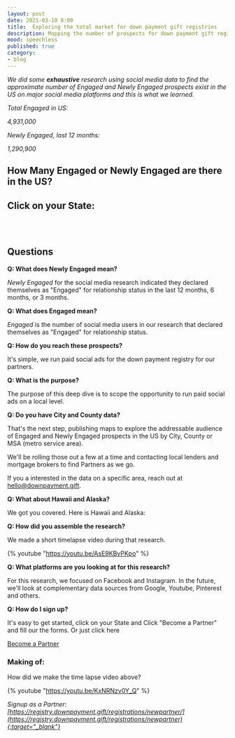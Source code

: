 ```yaml
---
layout: post
date: 2021-03-10 8:00
title:  Exploring the total market for down payment gift registries
description: Mapping the number of prospects for down payment gift registries
mood: speechless
published: true
category: 
- blog
---
```



*We did some __exhaustive__ research using social media data to find the approximate number of Engaged and Newly Engaged prospects exist in the US on major social media platforms and this is what we learned.*

*Total Engaged in US:*

*4,931,000*

*Newly Engaged, last 12 months:*

*1,290,900*

<!--more-->

## How Many Engaged or Newly Engaged are there in the US?

## Click on your State:


<div id="mapsvg"></div>

<script type="text/javascript">
jQuery(document).ready(function(){
jQuery("#mapsvg").mapSvg({width: 593.3779761904764,height: 318.2870370370371,colors: {baseDefault: "#000000",background: "#eeeeee",selected: 40,hover: 20,directory: "#fafafa",status: {},base: "#1a9171",stroke: "#ffffff"},regions: {'US-AK': {id: "US-AK",'id_no_spaces': "US-AK",title: "Alaska",disabled: false,tooltip: "<strong>Alaska</strong><br/><br/>\n\nEngaged: 11000<br/>\n\nNewly Engaged: 2900<br/><br/>\n\n\nData from 10/1/20",popover: "<strong>Alaska</strong><br/><br/>\n\nEngaged: 11000<br/>\n\nNewly Engaged: 2900<br/><br/>\n\n\nData from 10/1/20",data: {}},'US-AL': {id: "US-AL",'id_no_spaces': "US-AL",title: "Alabama",tooltip: "<strong>Alabama</strong><br/><br/>\n\nEngaged: 78000<br/>\n\nNewly Engaged: 25000<br/><br/>\n\n\nData from 10/1/20",popover: "<strong>Alabama</strong><br/><br/>\n\nEngaged: 78000<br/>\n\nNewly Engaged: 25000<br/><br/>\n\n\nData from 10/1/20<br/><br/>\n\n<a href='https://secure.downpayment.gift/free-2020/' target='_blank'>Become a Partner</a>",data: {}},'US-AR': {id: "US-AR",'id_no_spaces': "US-AR",title: "Arkansas",tooltip: "<strong>Arkansas</strong><br/><br/>\n\nEngaged: 48000<br/>\n\nNewly Engaged: 16000<br/><br/>\n\n\nData from 10/1/20",popover: "<strong>Arkansas</strong><br/><br/>\n\nEngaged: 48000<br/>\n\nNewly Engaged: 16000<br/><br/>\n\n\nData from 10/1/20<br/><br/>\n\n<a href='https://secure.downpayment.gift/free-2020/' target='_blank'>Become a Partner</a>",data: {}},'US-AZ': {id: "US-AZ",'id_no_spaces': "US-AZ",title: "Arizona",tooltip: "<strong>Arizona</strong><br/><br/>\n\nEngaged: 99000<br/>\n\nNewly Engaged: 25000<br/><br/>\n\n\nData from 10/1/20",popover: "<strong>Arizona</strong><br/><br/>\n\nEngaged: 99000<br/>\n\nNewly Engaged: 25000<br/><br/>\n\n\nData from 10/1/20<br/><br/>\n\n<a href='https://secure.downpayment.gift/free-2020/' target='_blank'>Become a Partner</a>",data: {}},'US-CA': {id: "US-CA",'id_no_spaces': "US-CA",title: "California",tooltip: "<strong>California</strong><br/><br/>\n\nEngaged: 420000<br/>\n\nNewly Engaged: 87000<br/><br/>\n\n\nData from 10/1/20",popover: "<strong>California</strong><br/><br/>\n\nEngaged: 420000<br/>\n\nNewly Engaged: 87000<br/><br/>\n\n\nData from 10/1/20<br/><br/>\n\n<a href='https://secure.downpayment.gift/free-2020/' target='_blank'>Become a Partner</a>",data: {}},'US-CO': {id: "US-CO",'id_no_spaces': "US-CO",title: "Colorado",tooltip: "<strong>Colorado</strong><br/><br/>\n\nEngaged: 79000<br/>\n\nNewly Engaged: 22000<br/><br/>\n\n\nData from 10/1/20",popover: "<strong>Colorado</strong><br/><br/>\n\nEngaged: 79000<br/>\n\nNewly Engaged: 22000<br/><br/>\n\n\nData from 10/1/20<br/><br/>\n\n<a href='https://secure.downpayment.gift/free-2020/' target='_blank'>Become a Partner</a>",data: {}},'US-CT': {id: "US-CT",'id_no_spaces': "US-CT",title: "Connecticut",tooltip: "<strong>Connecticut</strong><br/><br/>\n\nEngaged: 50000<br/>\n\nNewly Engaged: 12000<br/><br/>\n\n\nData from 10/1/20",popover: "<strong>Connecticut</strong><br/><br/>\n\nEngaged: 50000<br/>\n\nNewly Engaged: 12000<br/><br/>\n\n\nData from 10/1/20<br/><br/>\n\n<a href='https://secure.downpayment.gift/free-2020/' target='_blank'>Become a Partner</a>",data: {}},'US-DC': {id: "US-DC",'id_no_spaces': "US-DC",title: "Washington, DC",tooltip: "<strong>District of Columbia</strong><br/><br/>\n\nEngaged: 14000<br/>\n\nNewly Engaged: 2600<br/><br/>\n\n\nData from 10/1/20",popover: "<strong>District of Columbia</strong><br/><br/>\n\nEngaged: 14000<br/>\n\nNewly Engaged: 2600<br/><br/>\n\n\nData from 10/1/20<br/><br/>\n\n<a href='https://secure.downpayment.gift/free-2020/' target='_blank'>Become a Partner</a>",data: {}},'US-DE': {id: "US-DE",'id_no_spaces': "US-DE",title: "Delaware",tooltip: "<strong>Delaware</strong><br/><br/>\n\nEngaged: 17000<br/>\n\nNewly Engaged: 4000<br/><br/>\n\n\nData from 10/1/20",popover: "<strong>Delaware</strong><br/><br/>\n\nEngaged: 17000<br/>\n\nNewly Engaged: 4000<br/><br/>\n\n\nData from 10/1/20<br/><br/>\n\n<a href='https://secure.downpayment.gift/free-2020/' target='_blank'>Become a Partner</a>",data: {}},'US-FL': {id: "US-FL",'id_no_spaces': "US-FL",title: "Florida",tooltip: "<strong>Florida</strong><br/><br/>\n\nEngaged: 310000<br/>\n\nNewly Engaged: 76000<br/><br/>\n\n\nData from 10/1/20",popover: "<strong>Florida</strong><br/><br/>\n\nEngaged: 310000<br/>\n\nNewly Engaged: 76000<br/><br/>\n\n\nData from 10/1/20<br/><br/>\n\n<a href='https://secure.downpayment.gift/free-2020/' target='_blank'>Become a Partner</a>",data: {}},'US-GA': {id: "US-GA",'id_no_spaces': "US-GA",title: "Georgia",tooltip: "<strong>Georgia</strong><br/><br/>\n\nEngaged: 150000<br/>\n\nNewly Engaged: 42000<br/><br/>\n\n\nData from 10/1/20",popover: "<strong>Georgia</strong><br/><br/>\n\nEngaged: 150000<br/>\n\nNewly Engaged: 42000<br/><br/>\n\n\nData from 10/1/20<br/><br/>\n\n<a href='https://secure.downpayment.gift/free-2020/' target='_blank'>Become a Partner</a>",data: {}},'US-HI': {id: "US-HI",'id_no_spaces': "US-HI",title: "Hawaii",tooltip: "<strong>Hawaii</strong><br/><br/>\n\nEngaged: 15000<br/>\n\nNewly Engaged: 2700<br/><br/>\n\n\nData from 10/1/20",popover: "<strong>Hawaii</strong><br/><br/>\n\nEngaged: 15000<br/>\n\nNewly Engaged: 2700<br/><br/>\n\n\nData from 10/1/20<br/><br/>\n\n<a href='https://secure.downpayment.gift/free-2020/' target='_blank'>Become a Partner</a>",data: {}},'US-IA': {id: "US-IA",'id_no_spaces': "US-IA",title: "Iowa",tooltip: "<strong>Iowa</strong><br/><br/>\n\nEngaged: 54000<br/>\n\nNewly Engaged: 17000<br/><br/>\n\n\nData from 10/1/20",popover: "<strong>Iowa</strong><br/><br/>\n\nEngaged: 54000<br/>\n\nNewly Engaged: 17000<br/><br/>\n\n\nData from 10/1/20<br/><br/>\n\n<a href='https://secure.downpayment.gift/free-2020/' target='_blank'>Become a Partner</a>",data: {}},'US-ID': {id: "US-ID",'id_no_spaces': "US-ID",title: "Idaho",tooltip: "<strong>Idaho</strong><br/><br/>\n\nEngaged: 24000<br/>\n\nNewly Engaged: 8000<br/><br/>\n\n\nData from 10/1/20",popover: "<strong>Idaho</strong><br/><br/>\n\nEngaged: 24000<br/>\n\nNewly Engaged: 8000<br/><br/>\n\n\nData from 10/1/20<br/><br/>\n\n<a href='https://secure.downpayment.gift/free-2020/' target='_blank'>Become a Partner</a>",data: {}},'US-IL': {id: "US-IL",'id_no_spaces': "US-IL",title: "Illinois",tooltip: "<strong>Illinois</strong><br/><br/>\n\nEngaged: 170000<br/>\n\nNewly Engaged: 45000<br/><br/>\n\n\nData from 10/1/20",popover: "<strong>Illinois</strong><br/><br/>\n\nEngaged: 170000<br/>\n\nNewly Engaged: 45000<br/><br/>\n\n\nData from 10/1/20<br/><br/>\n\n<a href='https://secure.downpayment.gift/free-2020/' target='_blank'>Become a Partner</a>",data: {}},'US-IN': {id: "US-IN",'id_no_spaces': "US-IN",title: "Indiana",tooltip: "<strong>Indiana</strong><br/><br/>\n\nEngaged: 120000<br/>\n\nNewly Engaged: 38000<br/><br/>\n\n\nData from 10/1/20",popover: "<strong>Indiana</strong><br/><br/>\n\nEngaged: 120000<br/>\n\nNewly Engaged: 38000<br/><br/>\n\n\nData from 10/1/20<br/><br/>\n\n<a href='https://secure.downpayment.gift/free-2020/' target='_blank'>Become a Partner</a>",data: {}},'US-KS': {id: "US-KS",'id_no_spaces': "US-KS",title: "Kansas",tooltip: "<strong>Kansas</strong><br/><br/>\n\nEngaged: 47000<br/>\n\nNewly Engaged: 15000<br/><br/>\n\n\nData from 10/1/20",popover: "<strong>Kansas</strong><br/><br/>\n\nEngaged: 47000<br/>\n\nNewly Engaged: 15000<br/><br/>\n\n\nData from 10/1/20<br/><br/>\n\n<a href='https://secure.downpayment.gift/free-2020/' target='_blank'>Become a Partner</a>",data: {}},'US-KY': {id: "US-KY",'id_no_spaces': "US-KY",title: "Kentucky",tooltip: "<strong>Kentucky</strong><br/><br/>\n\nEngaged: 95000<br/>\n\nNewly Engaged: 29000<br/><br/>\n\n\nData from 10/1/20",popover: "<strong>Kentucky</strong><br/><br/>\n\nEngaged: 95000<br/>\n\nNewly Engaged: 29000<br/><br/>\n\n\nData from 10/1/20<br/><br/>\n\n<a href='https://secure.downpayment.gift/free-2020/' target='_blank'>Become a Partner</a>",data: {}},'US-LA': {id: "US-LA",'id_no_spaces': "US-LA",title: "Louisiana",tooltip: "<strong>Louisiana</strong><br/><br/>\n\nEngaged: 77000<br/>\n\nNewly Engaged: 22000<br/><br/>\n\n\nData from 10/1/20",popover: "<strong>Louisiana</strong><br/><br/>\n\nEngaged: 77000<br/>\n\nNewly Engaged: 22000<br/><br/>\n\n\nData from 10/1/20<br/><br/>\n\n<a href='https://secure.downpayment.gift/free-2020/' target='_blank'>Become a Partner</a>",data: {}},'US-MA': {id: "US-MA",'id_no_spaces': "US-MA",title: "Massachusetts",tooltip: "<strong>Massachusetts</strong><br/><br/>\n\nEngaged: 96000<br/>\n\nNewly Engaged: 21000<br/><br/>\n\n\nData from 10/1/20",popover: "<strong>Massachusetts</strong><br/><br/>\n\nEngaged: 96000<br/>\n\nNewly Engaged: 21000<br/><br/>\n\n\nData from 10/1/20<br/><br/>\n\n<a href='https://secure.downpayment.gift/free-2020/' target='_blank'>Become a Partner</a>",data: {}},'US-MD': {id: "US-MD",'id_no_spaces': "US-MD",title: "Maryland",tooltip: "<strong>Maryland</strong><br/><br/>\n\nEngaged: 81000<br/>\n\nNewly Engaged: 19000<br/><br/>\n\n\nData from 10/1/20",popover: "<strong>Maryland</strong><br/><br/>\n\nEngaged: 81000<br/>\n\nNewly Engaged: 19000<br/><br/>\n\n\nData from 10/1/20<br/><br/>\n\n<a href='https://secure.downpayment.gift/free-2020/' target='_blank'>Become a Partner</a>",data: {}},'US-ME': {id: "US-ME",'id_no_spaces': "US-ME",title: "Maine",tooltip: "<strong>Maine</strong><br/><br/>\n\nEngaged: 28000<br/>\n\nNewly Engaged: 7900<br/><br/>\n\n\nData from 10/1/20",popover: "<strong>Maine</strong><br/><br/>\n\nEngaged: 28000<br/>\n\nNewly Engaged: 7900<br/><br/>\n\n\nData from 10/1/20<br/><br/>\n\n<a href='https://secure.downpayment.gift/free-2020/' target='_blank'>Become a Partner</a>",data: {}},'US-MI': {id: "US-MI",'id_no_spaces': "US-MI",title: "Michigan",tooltip: "<strong>Michigan</strong><br/><br/>\n\nEngaged: 160000<br/>\n\nNewly Engaged: 48000<br/><br/>\n\n\nData from 10/1/20",popover: "<strong>Michigan</strong><br/><br/>\n\nEngaged: 160000<br/>\n\nNewly Engaged: 48000<br/><br/>\n\n\nData from 10/1/20<br/><br/>\n\n<a href='https://secure.downpayment.gift/free-2020/' target='_blank'>Become a Partner</a>",data: {}},'US-MN': {id: "US-MN",'id_no_spaces': "US-MN",title: "Minnesota",tooltip: "<strong>Minnesota</strong><br/><br/>\n\nEngaged: 80000<br/>\n\nNewly Engaged: 23000<br/><br/>\n\n\nData from 10/1/20",popover: "<strong>Minnesota</strong><br/><br/>\n\nEngaged: 80000<br/>\n\nNewly Engaged: 23000<br/><br/>\n\n\nData from 10/1/20<br/><br/>\n\n<a href='https://secure.downpayment.gift/free-2020/' target='_blank'>Become a Partner</a>",data: {}},'US-MO': {id: "US-MO",'id_no_spaces': "US-MO",title: "Missouri",tooltip: "<strong>Missouri</strong><br/><br/>\n\nEngaged: 100000<br/>\n\nNewly Engaged: 33000<br/><br/>\n\n\nData from 10/1/20",popover: "<strong>Missouri</strong><br/><br/>\n\nEngaged: 100000<br/>\n\nNewly Engaged: 33000<br/><br/>\n\n\nData from 10/1/20<br/><br/>\n\n<a href='https://secure.downpayment.gift/free-2020/' target='_blank'>Become a Partner</a>",data: {}},'US-MS': {id: "US-MS",'id_no_spaces': "US-MS",title: "Mississippi",tooltip: "<strong>Mississippi</strong><br/><br/>\n\nEngaged: 43000<br/>\n\nNewly Engaged: 14000<br/><br/>\n\n\nData from 10/1/20",popover: "<strong>Mississippi</strong><br/><br/>\n\nEngaged: 43000<br/>\n\nNewly Engaged: 14000<br/><br/>\n\n\nData from 10/1/20<br/><br/>\n\n<a href='https://secure.downpayment.gift/free-2020/' target='_blank'>Become a Partner</a>",data: {}},'US-MT': {id: "US-MT",'id_no_spaces': "US-MT",title: "Montana",tooltip: "<strong>Montana</strong><br/><br/>\n\nEngaged: 15000<br/>\n\nNewly Engaged: 4800<br/><br/>\n\n\nData from 10/1/20",popover: "<strong>Montana</strong><br/><br/>\n\nEngaged: 15000<br/>\n\nNewly Engaged: 4800<br/><br/>\n\n\nData from 10/1/20<br/><br/>\n\n<a href='https://secure.downpayment.gift/free-2020/' target='_blank'>Become a Partner</a>",data: {}},'US-NC': {id: "US-NC",'id_no_spaces': "US-NC",title: "North Carolina",tooltip: "<strong>North Carolina</strong><br/><br/>\n\nEngaged: 160000<br/>\n\nNewly Engaged: 45000<br/><br/>\n\n\nData from 10/1/20",popover: "<strong>North Carolina</strong><br/><br/>\n\nEngaged: 160000<br/>\n\nNewly Engaged: 45000<br/><br/>\n\n\nData from 10/1/20<br/><br/>\n\n<a href='https://secure.downpayment.gift/free-2020/' target='_blank'>Become a Partner</a>",data: {}},'US-ND': {id: "US-ND",'id_no_spaces': "US-ND",title: "North Dakota",tooltip: "<strong>North Dakota</strong><br/><br/>\n\nEngaged: 13000<br/>\n\nNewly Engaged: 4500<br/><br/>\n\n\nData from 10/1/20",popover: "<strong>North Dakota</strong><br/><br/>\n\nEngaged: 13000<br/>\n\nNewly Engaged: 4500<br/><br/>\n\n\nData from 10/1/20<br/><br/>\n\n<a href='https://secure.downpayment.gift/free-2020/' target='_blank'>Become a Partner</a>",data: {}},'US-NE': {id: "US-NE",'id_no_spaces': "US-NE",title: "Nebraska",tooltip: "<strong>Nebraska</strong><br/><br/>\n\nEngaged: 30000<br/>\n\nNewly Engaged: 9700<br/><br/>\n\n\nData from 10/1/20",popover: "<strong>Nebraska</strong><br/><br/>\n\nEngaged: 30000<br/>\n\nNewly Engaged: 9700<br/><br/>\n\n\nData from 10/1/20<br/><br/>\n\n<a href='https://secure.downpayment.gift/free-2020/' target='_blank'>Become a Partner</a>",data: {}},'US-NH': {id: "US-NH",'id_no_spaces': "US-NH",title: "New Hampshire",tooltip: "<strong>New Hampshire</strong><br/><br/>\n\nEngaged: 26000<br/>\n\nNewly Engaged: 7000<br/><br/>\n\n\nData from 10/1/20",popover: "<strong>New Hampshire</strong><br/><br/>\n\nEngaged: 26000<br/>\n\nNewly Engaged: 7000<br/><br/>\n\n\nData from 10/1/20<br/><br/>\n\n<a href='https://secure.downpayment.gift/free-2020/' target='_blank'>Become a Partner</a>",data: {}},'US-NJ': {id: "US-NJ",'id_no_spaces': "US-NJ",title: "New Jersey",tooltip: "<strong>New Jersey</strong><br/><br/>\n\nEngaged: 110000<br/>\n\nNewly Engaged: 24000<br/><br/>\n\n\nData from 10/1/20",popover: "<strong>New Jersey</strong><br/><br/>\n\nEngaged: 110000<br/>\n\nNewly Engaged: 24000<br/><br/>\n\n\nData from 10/1/20<br/><br/>\n\n<a href='https://secure.downpayment.gift/free-2020/' target='_blank'>Become a Partner</a>",data: {}},'US-NM': {id: "US-NM",'id_no_spaces': "US-NM",title: "New Mexico",tooltip: "<strong>New Mexico</strong><br/><br/>\n\nEngaged: 140000<br/>\n\nNewly Engaged: 7900<br/><br/>\n\n\nData from 10/1/20",popover: "<strong>New Mexico</strong><br/><br/>\n\nEngaged: 140000<br/>\n\nNewly Engaged: 7900<br/><br/>\n\n\nData from 10/1/20<br/><br/>\n\n<a href='https://secure.downpayment.gift/free-2020/' target='_blank'>Become a Partner</a>",data: {}},'US-NV': {id: "US-NV",'id_no_spaces': "US-NV",title: "Nevada",tooltip: "<strong>Nevada</strong><br/><br/>\n\nEngaged: 47000<br/>\n\nNewly Engaged: 11000<br/><br/>\n\n\nData from 10/1/20",popover: "<strong>Nevada</strong><br/><br/>\n\nEngaged: 47000<br/>\n\nNewly Engaged: 11000<br/><br/>\n\n\nData from 10/1/20<br/><br/>\n\n<a href='https://secure.downpayment.gift/free-2020/' target='_blank'>Become a Partner</a>",data: {}},'US-NY': {id: "US-NY",'id_no_spaces': "US-NY",title: "New York",tooltip: "<strong>New York</strong><br/><br/>\n\nEngaged: 280000<br/>\n\nNewly Engaged: 58000<br/><br/>\n\n\nData from 10/1/20",popover: "<strong>New York</strong><br/><br/>\n\nEngaged: 280000<br/>\n\nNewly Engaged: 58000<br/><br/>\n\n\nData from 10/1/20<br/><br/>\n\n<a href=\"https://secure.downpayment.gift/free-2020/\" target=\"_blank\">Become a Partner</a>",data: {}},'US-OH': {id: "US-OH",'id_no_spaces': "US-OH",title: "Ohio",tooltip: "<strong>Ohio</strong><br/><br/>\n\nEngaged: 220000<br/>\n\nNewly Engaged: 62000<br/><br/>\n\n\nData from 10/1/20",popover: "<strong>Ohio</strong><br/><br/>\n\nEngaged: 220000<br/>\n\nNewly Engaged: 62000<br/><br/>\n\n\nData from 10/1/20<br/><br/>\n\n<a href='https://secure.downpayment.gift/free-2020/' target='_blank'>Become a Partner</a>",data: {}},'US-OK': {id: "US-OK",'id_no_spaces': "US-OK",title: "Oklahoma",tooltip: "<strong>Oklahoma</strong><br/><br/>\n\nEngaged: 64000<br/>\n\nNewly Engaged: 21000<br/><br/>\n\n\nData from 10/1/20",popover: "<strong>Oklahoma</strong><br/><br/>\n\nEngaged: 64000<br/>\n\nNewly Engaged: 21000<br/><br/>\n\n\nData from 10/1/20<br/><br/>\n\n<a href='https://secure.downpayment.gift/free-2020/' target='_blank'>Become a Partner</a>",data: {}},'US-OR': {id: "US-OR",'id_no_spaces': "US-OR",title: "Oregon",tooltip: "<strong>Oregon</strong><br/><br/>\n\nEngaged: 64000<br/>\n\nNewly Engaged: 17000<br/><br/>\n\n\nData from 10/1/20",popover: "<strong>Oregon</strong><br/><br/>\n\nEngaged: 64000<br/>\n\nNewly Engaged: 17000<br/><br/>\n\n\nData from 10/1/20<br/><br/>\n\n<a href='https://secure.downpayment.gift/free-2020/' target='_blank'>Become a Partner</a>",data: {}},'US-PA': {id: "US-PA",'id_no_spaces': "US-PA",title: "Pennsylvania",tooltip: "<strong>Pennsylvania</strong><br/><br/>\n\nEngaged: 230000<br/>\n\nNewly Engaged: 58000<br/><br/>\n\n\nData from 10/1/20",popover: "<strong>Pennsylvania</strong><br/><br/>\n\nEngaged: 230000<br/>\n\nNewly Engaged: 58000<br/><br/>\n\n\nData from 10/1/20<br/><br/>\n\n<a href='https://secure.downpayment.gift/free-2020/' target='_blank'>Become a Partner</a>",data: {}},'US-RI': {id: "US-RI",'id_no_spaces': "US-RI",title: "Rhode Island",tooltip: "<strong>Rhode Island</strong><br/><br/>\n\nEngaged: 19000<br/>\n\nNewly Engaged: 4200<br/><br/>\n\n\nData from 10/1/20",popover: "<strong>Rhode Island</strong><br/><br/>\n\nEngaged: 19000<br/>\n\nNewly Engaged: 4200<br/><br/>\n\n\nData from 10/1/20<br/><br/>\n\n<a href='https://secure.downpayment.gift/free-2020/' target='_blank'>Become a Partner</a>",data: {}},'US-SC': {id: "US-SC",'id_no_spaces': "US-SC",title: "South Carolina",tooltip: "<strong>South Carolina</strong><br/><br/>\n\nEngaged: 80000<br/>\n\nNewly Engaged: 24000<br/><br/>\n\n\nData from 10/1/20",popover: "<strong>South Carolina</strong><br/><br/>\n\nEngaged: 80000<br/>\n\nNewly Engaged: 24000<br/><br/>\n\n\nData from 10/1/20<br/><br/>\n\n<a href='https://secure.downpayment.gift/free-2020/' target='_blank'>Become a Partner</a>",data: {}},'US-SD': {id: "US-SD",'id_no_spaces': "US-SD",title: "South Dakota",tooltip: "<strong>South Dakota</strong><br/><br/>\n\nEngaged: 14000<br/>\n\nNewly Engaged: 4900<br/><br/>\n\n\nData from 10/1/20",popover: "<strong>South Dakota</strong><br/><br/>\n\nEngaged: 14000<br/>\n\nNewly Engaged: 4900<br/><br/>\n\n\nData from 10/1/20<br/><br/>\n\n<a href='https://secure.downpayment.gift/free-2020/' target='_blank'>Become a Partner</a>",data: {}},'US-TN': {id: "US-TN",'id_no_spaces': "US-TN",title: "Tennessee",tooltip: "<strong>Tennessee</strong><br/><br/>\n\nEngaged: 120000<br/>\n\nNewly Engaged: 37000<br/><br/>\n\n\nData from 10/1/20",popover: "<strong>Tennessee</strong><br/><br/>\n\nEngaged: 120000<br/>\n\nNewly Engaged: 37000<br/><br/>\n\n\nData from 10/1/20<br/><br/>\n\n<a href='https://secure.downpayment.gift/free-2020/' target='_blank'>Become a Partner</a>",data: {}},'US-TX': {id: "US-TX",'id_no_spaces': "US-TX",title: "Texas",tooltip: "<strong>Texas</strong><br/><br/>\n\nEngaged: 390000<br/>\n\nNewly Engaged: 110000<br/><br/>\n\n\nData from 10/1/20",popover: "<strong>Texas</strong><br/><br/>\n\nEngaged: 390000<br/>\n\nNewly Engaged: 110000<br/><br/>\n\n\nData from 10/1/20<br/><br/>\n\n<a href='https://secure.downpayment.gift/free-2020/' target='_blank'>Become a Partner</a>",data: {}},'US-UT': {id: "US-UT",'id_no_spaces': "US-UT",title: "Utah",tooltip: "<strong>Utah</strong><br/><br/>\n\nEngaged: 34000<br/>\n\nNewly Engaged: 11000<br/><br/>\n\n\nData from 10/1/20",popover: "<strong>Utah</strong><br/><br/>\n\nEngaged: 34000<br/>\n\nNewly Engaged: 11000<br/><br/>\n\n\nData from 10/1/20<br/><br/>\n\n<a href='https://secure.downpayment.gift/free-2020/' target='_blank'>Become a Partner</a>",data: {}},'US-VA': {id: "US-VA",'id_no_spaces': "US-VA",title: "Virginia",tooltip: "<strong>Virginia</strong><br/><br/>\n\nEngaged: 120000<br/>\n\nNewly Engaged: 33000<br/><br/>\n\n\nData from 10/1/20",popover: "<strong>Virginia</strong><br/><br/>\n\nEngaged: 120000<br/>\n\nNewly Engaged: 33000<br/><br/>\n\n\nData from 10/1/20<br/><br/>\n\n<a href='https://secure.downpayment.gift/free-2020/' target='_blank'>Become a Partner</a>",data: {}},'US-VT': {id: "US-VT",'id_no_spaces': "US-VT",title: "Vermont",tooltip: "<strong>Vermont</strong><br/><br/>\n\nEngaged: 12000<br/>\n\nNewly Engaged: 3300<br/><br/>\n\n\nData from 10/1/20",popover: "<strong>Vermont</strong><br/><br/>\n\nEngaged: 12000<br/>\n\nNewly Engaged: 3300<br/><br/>\n\n\nData from 10/1/20<br/><br/>\n\n<a href='https://secure.downpayment.gift/free-2020/' target='_blank'>Become a Partner</a>",data: {}},'US-WA': {id: "US-WA",'id_no_spaces': "US-WA",title: "Washington",tooltip: "<strong>Washington</strong><br/><br/>\n\nEngaged: 100000<br/>\n\nNewly Engaged: 26000<br/><br/>\n\n\nData from 10/1/20",popover: "<strong>Washington</strong><br/><br/>\n\nEngaged: 100000<br/>\n\nNewly Engaged: 26000<br/><br/>\n\n\nData from 10/1/20<br/><br/>\n\n<a href='https://secure.downpayment.gift/free-2020/' target='_blank'>Become a Partner</a>",data: {}},'US-WI': {id: "US-WI",'id_no_spaces': "US-WI",title: "Wisconsin",tooltip: "<strong>Wisconsin</strong><br/><br/>\n\nEngaged: 94000<br/>\n\nNewly Engaged: 28000<br/><br/>\n\n\nData from 10/1/20",popover: "<strong>Wisconsin</strong><br/><br/>\n\nEngaged: 94000<br/>\n\nNewly Engaged: 28000<br/><br/>\n\n\nData from 10/1/20<br/><br/>\n\n<a href='https://secure.downpayment.gift/free-2020/' target='_blank'>Become a Partner</a>",data: {}},'US-WV': {id: "US-WV",'id_no_spaces': "US-WV",title: "West Virginia",tooltip: "<strong>West Virginia</strong><br/><br/>\n\nEngaged: 43000<br/>\n\nNewly Engaged: 13000<br/><br/>\n\n\nData from 10/1/20",popover: "<strong>West Virginia</strong><br/><br/>\n\nEngaged: 43000<br/>\n\nNewly Engaged: 13000<br/><br/>\n\n\nData from 10/1/20<br/><br/>\n\n<a href='https://secure.downpayment.gift/free-2020/' target='_blank'>Become a Partner</a>",data: {}},'US-WY': {id: "US-WY",'id_no_spaces': "US-WY",title: "Wyoming",tooltip: "<strong>Wyoming</strong><br/><br/>\n\nEngaged: 9000<br/>\n\nNewly Engaged: 3100<br/><br/>\n\n\nData from 10/1/20",popover: "<strong>Wyoming</strong><br/><br/>\n\nEngaged: 9000<br/>\n\nNewly Engaged: 3100<br/><br/>\n\n\nData from 10/1/20<br/><br/>\n\n<a href='https://secure.downpayment.gift/free-2020/' target='_blank'>Become a Partner</a>",data: {}}},viewBox: [477,421,593.3779761904764,318.2870370370371],gauge: {on: false,labels: {low: "low",high: "high"},colors: {lowRGB: {r: 85,g: 0,b: 0,a: 1},highRGB: {r: 238,g: 0,b: 0,a: 1},low: "#550000",high: "#ee0000",diffRGB: {r: 153,g: 0,b: 0,a: 0}},min: 0,max: false},source: "/mapsvg/maps/geo-calibrated/usa.svg",title: "United States - Engaged - Newly Engaged",responsive: true});
});
</script>
<br/><br/>
## Questions

__Q: What does Newly Engaged mean?__   

*Newly Engaged* for the social media research indicated they declared themselves as "Engaged" for relationship status in the last 12 months, 6 months, or 3 months.

__Q: What does Engaged mean?__   

*Engaged* is the number of social media users in our research that declared themselves as "Engaged" for relationship status.

__Q: How do you reach these prospects?__    

It's simple, we run paid social ads for the down payment registry for our partners.  

__Q: What is the purpose?__

The purpose of this deep dive is to scope the opportunity to run paid social ads on a local level. 

__Q: Do you have City and County data?__ 

That's the next step, publishing maps to explore the addressable audience of Engaged and Newly Engaged prospects in the US by City, County or MSA (metro service area).

We'll be rolling those out a few at a time and contacting local lenders and mortgage brokers to find Partners as we go.

If you a interested in the data on a specific area, reach out at [hello@downpayment.gift](mailto:hello@downpayment.gift).


__Q: What about Hawaii and Alaska?__

We got you covered.  Here is Hawaii and Alaska:

<div id="mapsvg-full"></div>

<script type="text/javascript">
jQuery(document).ready(function(){
jQuery("#mapsvg-full").mapSvg({width: 1047.4686,height: 793,colors: {baseDefault: "#000000",background: "#eeeeee",selected: 40,hover: 20,directory: "#fafafa",status: {},base: "#1a9171",stroke: "#ffffff"},regions: {'US-AK': {id: "US-AK",'id_no_spaces': "US-AK",title: "Alaska",disabled: false,tooltip: "<strong>Alaska</strong><br/><br/>\n\nEngaged: 11000<br/>\n\nNewly Engaged: 2900<br/><br/>\n\n\nData from 10/1/20",popover: "<strong>Alaska</strong><br/><br/>\n\nEngaged: 11000<br/>\n\nNewly Engaged: 2900<br/><br/>\n\n\nData from 10/1/20",data: {}},'US-AL': {id: "US-AL",'id_no_spaces': "US-AL",title: "Alabama",tooltip: "<strong>Alabama</strong><br/><br/>\n\nEngaged: 78000<br/>\n\nNewly Engaged: 25000<br/><br/>\n\n\nData from 10/1/20",popover: "<strong>Alabama</strong><br/><br/>\n\nEngaged: 78000<br/>\n\nNewly Engaged: 25000<br/><br/>\n\n\nData from 10/1/20<br/><br/>\n\n<a href='https://secure.downpayment.gift/free-2020/' target='_blank'>Become a Partner</a>",data: {}},'US-AR': {id: "US-AR",'id_no_spaces': "US-AR",title: "Arkansas",tooltip: "<strong>Arkansas</strong><br/><br/>\n\nEngaged: 48000<br/>\n\nNewly Engaged: 16000<br/><br/>\n\n\nData from 10/1/20",popover: "<strong>Arkansas</strong><br/><br/>\n\nEngaged: 48000<br/>\n\nNewly Engaged: 16000<br/><br/>\n\n\nData from 10/1/20<br/><br/>\n\n<a href='https://secure.downpayment.gift/free-2020/' target='_blank'>Become a Partner</a>",data: {}},'US-AZ': {id: "US-AZ",'id_no_spaces': "US-AZ",title: "Arizona",tooltip: "<strong>Arizona</strong><br/><br/>\n\nEngaged: 99000<br/>\n\nNewly Engaged: 25000<br/><br/>\n\n\nData from 10/1/20",popover: "<strong>Arizona</strong><br/><br/>\n\nEngaged: 99000<br/>\n\nNewly Engaged: 25000<br/><br/>\n\n\nData from 10/1/20<br/><br/>\n\n<a href='https://secure.downpayment.gift/free-2020/' target='_blank'>Become a Partner</a>",data: {}},'US-CA': {id: "US-CA",'id_no_spaces': "US-CA",title: "California",tooltip: "<strong>California</strong><br/><br/>\n\nEngaged: 420000<br/>\n\nNewly Engaged: 87000<br/><br/>\n\n\nData from 10/1/20",popover: "<strong>California</strong><br/><br/>\n\nEngaged: 420000<br/>\n\nNewly Engaged: 87000<br/><br/>\n\n\nData from 10/1/20<br/><br/>\n\n<a href='https://secure.downpayment.gift/free-2020/' target='_blank'>Become a Partner</a>",data: {}},'US-CO': {id: "US-CO",'id_no_spaces': "US-CO",title: "Colorado",tooltip: "<strong>Colorado</strong><br/><br/>\n\nEngaged: 79000<br/>\n\nNewly Engaged: 22000<br/><br/>\n\n\nData from 10/1/20",popover: "<strong>Colorado</strong><br/><br/>\n\nEngaged: 79000<br/>\n\nNewly Engaged: 22000<br/><br/>\n\n\nData from 10/1/20<br/><br/>\n\n<a href='https://secure.downpayment.gift/free-2020/' target='_blank'>Become a Partner</a>",data: {}},'US-CT': {id: "US-CT",'id_no_spaces': "US-CT",title: "Connecticut",tooltip: "<strong>Connecticut</strong><br/><br/>\n\nEngaged: 50000<br/>\n\nNewly Engaged: 12000<br/><br/>\n\n\nData from 10/1/20",popover: "<strong>Connecticut</strong><br/><br/>\n\nEngaged: 50000<br/>\n\nNewly Engaged: 12000<br/><br/>\n\n\nData from 10/1/20<br/><br/>\n\n<a href='https://secure.downpayment.gift/free-2020/' target='_blank'>Become a Partner</a>",data: {}},'US-DC': {id: "US-DC",'id_no_spaces': "US-DC",title: "Washington, DC",tooltip: "<strong>District of Columbia</strong><br/><br/>\n\nEngaged: 14000<br/>\n\nNewly Engaged: 2600<br/><br/>\n\n\nData from 10/1/20",popover: "<strong>District of Columbia</strong><br/><br/>\n\nEngaged: 14000<br/>\n\nNewly Engaged: 2600<br/><br/>\n\n\nData from 10/1/20<br/><br/>\n\n<a href='https://secure.downpayment.gift/free-2020/' target='_blank'>Become a Partner</a>",data: {}},'US-DE': {id: "US-DE",'id_no_spaces': "US-DE",title: "Delaware",tooltip: "<strong>Delaware</strong><br/><br/>\n\nEngaged: 17000<br/>\n\nNewly Engaged: 4000<br/><br/>\n\n\nData from 10/1/20",popover: "<strong>Delaware</strong><br/><br/>\n\nEngaged: 17000<br/>\n\nNewly Engaged: 4000<br/><br/>\n\n\nData from 10/1/20<br/><br/>\n\n<a href='https://secure.downpayment.gift/free-2020/' target='_blank'>Become a Partner</a>",data: {}},'US-FL': {id: "US-FL",'id_no_spaces': "US-FL",title: "Florida",tooltip: "<strong>Florida</strong><br/><br/>\n\nEngaged: 310000<br/>\n\nNewly Engaged: 76000<br/><br/>\n\n\nData from 10/1/20",popover: "<strong>Florida</strong><br/><br/>\n\nEngaged: 310000<br/>\n\nNewly Engaged: 76000<br/><br/>\n\n\nData from 10/1/20<br/><br/>\n\n<a href='https://secure.downpayment.gift/free-2020/' target='_blank'>Become a Partner</a>",data: {}},'US-GA': {id: "US-GA",'id_no_spaces': "US-GA",title: "Georgia",tooltip: "<strong>Georgia</strong><br/><br/>\n\nEngaged: 150000<br/>\n\nNewly Engaged: 42000<br/><br/>\n\n\nData from 10/1/20",popover: "<strong>Georgia</strong><br/><br/>\n\nEngaged: 150000<br/>\n\nNewly Engaged: 42000<br/><br/>\n\n\nData from 10/1/20<br/><br/>\n\n<a href='https://secure.downpayment.gift/free-2020/' target='_blank'>Become a Partner</a>",data: {}},'US-HI': {id: "US-HI",'id_no_spaces': "US-HI",title: "Hawaii",tooltip: "<strong>Hawaii</strong><br/><br/>\n\nEngaged: 15000<br/>\n\nNewly Engaged: 2700<br/><br/>\n\n\nData from 10/1/20",popover: "<strong>Hawaii</strong><br/><br/>\n\nEngaged: 15000<br/>\n\nNewly Engaged: 2700<br/><br/>\n\n\nData from 10/1/20<br/><br/>\n\n<a href='https://secure.downpayment.gift/free-2020/' target='_blank'>Become a Partner</a>",data: {}},'US-IA': {id: "US-IA",'id_no_spaces': "US-IA",title: "Iowa",tooltip: "<strong>Iowa</strong><br/><br/>\n\nEngaged: 54000<br/>\n\nNewly Engaged: 17000<br/><br/>\n\n\nData from 10/1/20",popover: "<strong>Iowa</strong><br/><br/>\n\nEngaged: 54000<br/>\n\nNewly Engaged: 17000<br/><br/>\n\n\nData from 10/1/20<br/><br/>\n\n<a href='https://secure.downpayment.gift/free-2020/' target='_blank'>Become a Partner</a>",data: {}},'US-ID': {id: "US-ID",'id_no_spaces': "US-ID",title: "Idaho",tooltip: "<strong>Idaho</strong><br/><br/>\n\nEngaged: 24000<br/>\n\nNewly Engaged: 8000<br/><br/>\n\n\nData from 10/1/20",popover: "<strong>Idaho</strong><br/><br/>\n\nEngaged: 24000<br/>\n\nNewly Engaged: 8000<br/><br/>\n\n\nData from 10/1/20<br/><br/>\n\n<a href='https://secure.downpayment.gift/free-2020/' target='_blank'>Become a Partner</a>",data: {}},'US-IL': {id: "US-IL",'id_no_spaces': "US-IL",title: "Illinois",tooltip: "<strong>Illinois</strong><br/><br/>\n\nEngaged: 170000<br/>\n\nNewly Engaged: 45000<br/><br/>\n\n\nData from 10/1/20",popover: "<strong>Illinois</strong><br/><br/>\n\nEngaged: 170000<br/>\n\nNewly Engaged: 45000<br/><br/>\n\n\nData from 10/1/20<br/><br/>\n\n<a href='https://secure.downpayment.gift/free-2020/' target='_blank'>Become a Partner</a>",data: {}},'US-IN': {id: "US-IN",'id_no_spaces': "US-IN",title: "Indiana",tooltip: "<strong>Indiana</strong><br/><br/>\n\nEngaged: 120000<br/>\n\nNewly Engaged: 38000<br/><br/>\n\n\nData from 10/1/20",popover: "<strong>Indiana</strong><br/><br/>\n\nEngaged: 120000<br/>\n\nNewly Engaged: 38000<br/><br/>\n\n\nData from 10/1/20<br/><br/>\n\n<a href='https://secure.downpayment.gift/free-2020/' target='_blank'>Become a Partner</a>",data: {}},'US-KS': {id: "US-KS",'id_no_spaces': "US-KS",title: "Kansas",tooltip: "<strong>Kansas</strong><br/><br/>\n\nEngaged: 47000<br/>\n\nNewly Engaged: 15000<br/><br/>\n\n\nData from 10/1/20",popover: "<strong>Kansas</strong><br/><br/>\n\nEngaged: 47000<br/>\n\nNewly Engaged: 15000<br/><br/>\n\n\nData from 10/1/20<br/><br/>\n\n<a href='https://secure.downpayment.gift/free-2020/' target='_blank'>Become a Partner</a>",data: {}},'US-KY': {id: "US-KY",'id_no_spaces': "US-KY",title: "Kentucky",tooltip: "<strong>Kentucky</strong><br/><br/>\n\nEngaged: 95000<br/>\n\nNewly Engaged: 29000<br/><br/>\n\n\nData from 10/1/20",popover: "<strong>Kentucky</strong><br/><br/>\n\nEngaged: 95000<br/>\n\nNewly Engaged: 29000<br/><br/>\n\n\nData from 10/1/20<br/><br/>\n\n<a href='https://secure.downpayment.gift/free-2020/' target='_blank'>Become a Partner</a>",data: {}},'US-LA': {id: "US-LA",'id_no_spaces': "US-LA",title: "Louisiana",tooltip: "<strong>Louisiana</strong><br/><br/>\n\nEngaged: 77000<br/>\n\nNewly Engaged: 22000<br/><br/>\n\n\nData from 10/1/20",popover: "<strong>Louisiana</strong><br/><br/>\n\nEngaged: 77000<br/>\n\nNewly Engaged: 22000<br/><br/>\n\n\nData from 10/1/20<br/><br/>\n\n<a href='https://secure.downpayment.gift/free-2020/' target='_blank'>Become a Partner</a>",data: {}},'US-MA': {id: "US-MA",'id_no_spaces': "US-MA",title: "Massachusetts",tooltip: "<strong>Massachusetts</strong><br/><br/>\n\nEngaged: 96000<br/>\n\nNewly Engaged: 21000<br/><br/>\n\n\nData from 10/1/20",popover: "<strong>Massachusetts</strong><br/><br/>\n\nEngaged: 96000<br/>\n\nNewly Engaged: 21000<br/><br/>\n\n\nData from 10/1/20<br/><br/>\n\n<a href='https://secure.downpayment.gift/free-2020/' target='_blank'>Become a Partner</a>",data: {}},'US-MD': {id: "US-MD",'id_no_spaces': "US-MD",title: "Maryland",tooltip: "<strong>Maryland</strong><br/><br/>\n\nEngaged: 81000<br/>\n\nNewly Engaged: 19000<br/><br/>\n\n\nData from 10/1/20",popover: "<strong>Maryland</strong><br/><br/>\n\nEngaged: 81000<br/>\n\nNewly Engaged: 19000<br/><br/>\n\n\nData from 10/1/20<br/><br/>\n\n<a href='https://secure.downpayment.gift/free-2020/' target='_blank'>Become a Partner</a>",data: {}},'US-ME': {id: "US-ME",'id_no_spaces': "US-ME",title: "Maine",tooltip: "<strong>Maine</strong><br/><br/>\n\nEngaged: 28000<br/>\n\nNewly Engaged: 7900<br/><br/>\n\n\nData from 10/1/20",popover: "<strong>Maine</strong><br/><br/>\n\nEngaged: 28000<br/>\n\nNewly Engaged: 7900<br/><br/>\n\n\nData from 10/1/20<br/><br/>\n\n<a href='https://secure.downpayment.gift/free-2020/' target='_blank'>Become a Partner</a>",data: {}},'US-MI': {id: "US-MI",'id_no_spaces': "US-MI",title: "Michigan",tooltip: "<strong>Michigan</strong><br/><br/>\n\nEngaged: 160000<br/>\n\nNewly Engaged: 48000<br/><br/>\n\n\nData from 10/1/20",popover: "<strong>Michigan</strong><br/><br/>\n\nEngaged: 160000<br/>\n\nNewly Engaged: 48000<br/><br/>\n\n\nData from 10/1/20<br/><br/>\n\n<a href='https://secure.downpayment.gift/free-2020/' target='_blank'>Become a Partner</a>",data: {}},'US-MN': {id: "US-MN",'id_no_spaces': "US-MN",title: "Minnesota",tooltip: "<strong>Minnesota</strong><br/><br/>\n\nEngaged: 80000<br/>\n\nNewly Engaged: 23000<br/><br/>\n\n\nData from 10/1/20",popover: "<strong>Minnesota</strong><br/><br/>\n\nEngaged: 80000<br/>\n\nNewly Engaged: 23000<br/><br/>\n\n\nData from 10/1/20<br/><br/>\n\n<a href='https://secure.downpayment.gift/free-2020/' target='_blank'>Become a Partner</a>",data: {}},'US-MO': {id: "US-MO",'id_no_spaces': "US-MO",title: "Missouri",tooltip: "<strong>Missouri</strong><br/><br/>\n\nEngaged: 100000<br/>\n\nNewly Engaged: 33000<br/><br/>\n\n\nData from 10/1/20",popover: "<strong>Missouri</strong><br/><br/>\n\nEngaged: 100000<br/>\n\nNewly Engaged: 33000<br/><br/>\n\n\nData from 10/1/20<br/><br/>\n\n<a href='https://secure.downpayment.gift/free-2020/' target='_blank'>Become a Partner</a>",data: {}},'US-MS': {id: "US-MS",'id_no_spaces': "US-MS",title: "Mississippi",tooltip: "<strong>Mississippi</strong><br/><br/>\n\nEngaged: 43000<br/>\n\nNewly Engaged: 14000<br/><br/>\n\n\nData from 10/1/20",popover: "<strong>Mississippi</strong><br/><br/>\n\nEngaged: 43000<br/>\n\nNewly Engaged: 14000<br/><br/>\n\n\nData from 10/1/20<br/><br/>\n\n<a href='https://secure.downpayment.gift/free-2020/' target='_blank'>Become a Partner</a>",data: {}},'US-MT': {id: "US-MT",'id_no_spaces': "US-MT",title: "Montana",tooltip: "<strong>Montana</strong><br/><br/>\n\nEngaged: 15000<br/>\n\nNewly Engaged: 4800<br/><br/>\n\n\nData from 10/1/20",popover: "<strong>Montana</strong><br/><br/>\n\nEngaged: 15000<br/>\n\nNewly Engaged: 4800<br/><br/>\n\n\nData from 10/1/20<br/><br/>\n\n<a href='https://secure.downpayment.gift/free-2020/' target='_blank'>Become a Partner</a>",data: {}},'US-NC': {id: "US-NC",'id_no_spaces': "US-NC",title: "North Carolina",tooltip: "<strong>North Carolina</strong><br/><br/>\n\nEngaged: 160000<br/>\n\nNewly Engaged: 45000<br/><br/>\n\n\nData from 10/1/20",popover: "<strong>North Carolina</strong><br/><br/>\n\nEngaged: 160000<br/>\n\nNewly Engaged: 45000<br/><br/>\n\n\nData from 10/1/20<br/><br/>\n\n<a href='https://secure.downpayment.gift/free-2020/' target='_blank'>Become a Partner</a>",data: {}},'US-ND': {id: "US-ND",'id_no_spaces': "US-ND",title: "North Dakota",tooltip: "<strong>North Dakota</strong><br/><br/>\n\nEngaged: 13000<br/>\n\nNewly Engaged: 4500<br/><br/>\n\n\nData from 10/1/20",popover: "<strong>North Dakota</strong><br/><br/>\n\nEngaged: 13000<br/>\n\nNewly Engaged: 4500<br/><br/>\n\n\nData from 10/1/20<br/><br/>\n\n<a href='https://secure.downpayment.gift/free-2020/' target='_blank'>Become a Partner</a>",data: {}},'US-NE': {id: "US-NE",'id_no_spaces': "US-NE",title: "Nebraska",tooltip: "<strong>Nebraska</strong><br/><br/>\n\nEngaged: 30000<br/>\n\nNewly Engaged: 9700<br/><br/>\n\n\nData from 10/1/20",popover: "<strong>Nebraska</strong><br/><br/>\n\nEngaged: 30000<br/>\n\nNewly Engaged: 9700<br/><br/>\n\n\nData from 10/1/20<br/><br/>\n\n<a href='https://secure.downpayment.gift/free-2020/' target='_blank'>Become a Partner</a>",data: {}},'US-NH': {id: "US-NH",'id_no_spaces': "US-NH",title: "New Hampshire",tooltip: "<strong>New Hampshire</strong><br/><br/>\n\nEngaged: 26000<br/>\n\nNewly Engaged: 7000<br/><br/>\n\n\nData from 10/1/20",popover: "<strong>New Hampshire</strong><br/><br/>\n\nEngaged: 26000<br/>\n\nNewly Engaged: 7000<br/><br/>\n\n\nData from 10/1/20<br/><br/>\n\n<a href='https://secure.downpayment.gift/free-2020/' target='_blank'>Become a Partner</a>",data: {}},'US-NJ': {id: "US-NJ",'id_no_spaces': "US-NJ",title: "New Jersey",tooltip: "<strong>New Jersey</strong><br/><br/>\n\nEngaged: 110000<br/>\n\nNewly Engaged: 24000<br/><br/>\n\n\nData from 10/1/20",popover: "<strong>New Jersey</strong><br/><br/>\n\nEngaged: 110000<br/>\n\nNewly Engaged: 24000<br/><br/>\n\n\nData from 10/1/20<br/><br/>\n\n<a href='https://secure.downpayment.gift/free-2020/' target='_blank'>Become a Partner</a>",data: {}},'US-NM': {id: "US-NM",'id_no_spaces': "US-NM",title: "New Mexico",tooltip: "<strong>New Mexico</strong><br/><br/>\n\nEngaged: 140000<br/>\n\nNewly Engaged: 7900<br/><br/>\n\n\nData from 10/1/20",popover: "<strong>New Mexico</strong><br/><br/>\n\nEngaged: 140000<br/>\n\nNewly Engaged: 7900<br/><br/>\n\n\nData from 10/1/20<br/><br/>\n\n<a href='https://secure.downpayment.gift/free-2020/' target='_blank'>Become a Partner</a>",data: {}},'US-NV': {id: "US-NV",'id_no_spaces': "US-NV",title: "Nevada",tooltip: "<strong>Nevada</strong><br/><br/>\n\nEngaged: 47000<br/>\n\nNewly Engaged: 11000<br/><br/>\n\n\nData from 10/1/20",popover: "<strong>Nevada</strong><br/><br/>\n\nEngaged: 47000<br/>\n\nNewly Engaged: 11000<br/><br/>\n\n\nData from 10/1/20<br/><br/>\n\n<a href='https://secure.downpayment.gift/free-2020/' target='_blank'>Become a Partner</a>",data: {}},'US-NY': {id: "US-NY",'id_no_spaces': "US-NY",title: "New York",tooltip: "<strong>New York</strong><br/><br/>\n\nEngaged: 280000<br/>\n\nNewly Engaged: 58000<br/><br/>\n\n\nData from 10/1/20",popover: "<strong>New York</strong><br/><br/>\n\nEngaged: 280000<br/>\n\nNewly Engaged: 58000<br/><br/>\n\n\nData from 10/1/20<br/><br/>\n\n<a href=\"https://secure.downpayment.gift/free-2020/\" target=\"_blank\">Become a Partner</a>",data: {}},'US-OH': {id: "US-OH",'id_no_spaces': "US-OH",title: "Ohio",tooltip: "<strong>Ohio</strong><br/><br/>\n\nEngaged: 220000<br/>\n\nNewly Engaged: 62000<br/><br/>\n\n\nData from 10/1/20",popover: "<strong>Ohio</strong><br/><br/>\n\nEngaged: 220000<br/>\n\nNewly Engaged: 62000<br/><br/>\n\n\nData from 10/1/20<br/><br/>\n\n<a href='https://secure.downpayment.gift/free-2020/' target='_blank'>Become a Partner</a>",data: {}},'US-OK': {id: "US-OK",'id_no_spaces': "US-OK",title: "Oklahoma",tooltip: "<strong>Oklahoma</strong><br/><br/>\n\nEngaged: 64000<br/>\n\nNewly Engaged: 21000<br/><br/>\n\n\nData from 10/1/20",popover: "<strong>Oklahoma</strong><br/><br/>\n\nEngaged: 64000<br/>\n\nNewly Engaged: 21000<br/><br/>\n\n\nData from 10/1/20<br/><br/>\n\n<a href='https://secure.downpayment.gift/free-2020/' target='_blank'>Become a Partner</a>",data: {}},'US-OR': {id: "US-OR",'id_no_spaces': "US-OR",title: "Oregon",tooltip: "<strong>Oregon</strong><br/><br/>\n\nEngaged: 64000<br/>\n\nNewly Engaged: 17000<br/><br/>\n\n\nData from 10/1/20",popover: "<strong>Oregon</strong><br/><br/>\n\nEngaged: 64000<br/>\n\nNewly Engaged: 17000<br/><br/>\n\n\nData from 10/1/20<br/><br/>\n\n<a href='https://secure.downpayment.gift/free-2020/' target='_blank'>Become a Partner</a>",data: {}},'US-PA': {id: "US-PA",'id_no_spaces': "US-PA",title: "Pennsylvania",tooltip: "<strong>Pennsylvania</strong><br/><br/>\n\nEngaged: 230000<br/>\n\nNewly Engaged: 58000<br/><br/>\n\n\nData from 10/1/20",popover: "<strong>Pennsylvania</strong><br/><br/>\n\nEngaged: 230000<br/>\n\nNewly Engaged: 58000<br/><br/>\n\n\nData from 10/1/20<br/><br/>\n\n<a href='https://secure.downpayment.gift/free-2020/' target='_blank'>Become a Partner</a>",data: {}},'US-RI': {id: "US-RI",'id_no_spaces': "US-RI",title: "Rhode Island",tooltip: "<strong>Rhode Island</strong><br/><br/>\n\nEngaged: 19000<br/>\n\nNewly Engaged: 4200<br/><br/>\n\n\nData from 10/1/20",popover: "<strong>Rhode Island</strong><br/><br/>\n\nEngaged: 19000<br/>\n\nNewly Engaged: 4200<br/><br/>\n\n\nData from 10/1/20<br/><br/>\n\n<a href='https://secure.downpayment.gift/free-2020/' target='_blank'>Become a Partner</a>",data: {}},'US-SC': {id: "US-SC",'id_no_spaces': "US-SC",title: "South Carolina",tooltip: "<strong>South Carolina</strong><br/><br/>\n\nEngaged: 80000<br/>\n\nNewly Engaged: 24000<br/><br/>\n\n\nData from 10/1/20",popover: "<strong>South Carolina</strong><br/><br/>\n\nEngaged: 80000<br/>\n\nNewly Engaged: 24000<br/><br/>\n\n\nData from 10/1/20<br/><br/>\n\n<a href='https://secure.downpayment.gift/free-2020/' target='_blank'>Become a Partner</a>",data: {}},'US-SD': {id: "US-SD",'id_no_spaces': "US-SD",title: "South Dakota",tooltip: "<strong>South Dakota</strong><br/><br/>\n\nEngaged: 14000<br/>\n\nNewly Engaged: 4900<br/><br/>\n\n\nData from 10/1/20",popover: "<strong>South Dakota</strong><br/><br/>\n\nEngaged: 14000<br/>\n\nNewly Engaged: 4900<br/><br/>\n\n\nData from 10/1/20<br/><br/>\n\n<a href='https://secure.downpayment.gift/free-2020/' target='_blank'>Become a Partner</a>",data: {}},'US-TN': {id: "US-TN",'id_no_spaces': "US-TN",title: "Tennessee",tooltip: "<strong>Tennessee</strong><br/><br/>\n\nEngaged: 120000<br/>\n\nNewly Engaged: 37000<br/><br/>\n\n\nData from 10/1/20",popover: "<strong>Tennessee</strong><br/><br/>\n\nEngaged: 120000<br/>\n\nNewly Engaged: 37000<br/><br/>\n\n\nData from 10/1/20<br/><br/>\n\n<a href='https://secure.downpayment.gift/free-2020/' target='_blank'>Become a Partner</a>",data: {}},'US-TX': {id: "US-TX",'id_no_spaces': "US-TX",title: "Texas",tooltip: "<strong>Texas</strong><br/><br/>\n\nEngaged: 390000<br/>\n\nNewly Engaged: 110000<br/><br/>\n\n\nData from 10/1/20",popover: "<strong>Texas</strong><br/><br/>\n\nEngaged: 390000<br/>\n\nNewly Engaged: 110000<br/><br/>\n\n\nData from 10/1/20<br/><br/>\n\n<a href='https://secure.downpayment.gift/free-2020/' target='_blank'>Become a Partner</a>",data: {}},'US-UT': {id: "US-UT",'id_no_spaces': "US-UT",title: "Utah",tooltip: "<strong>Utah</strong><br/><br/>\n\nEngaged: 34000<br/>\n\nNewly Engaged: 11000<br/><br/>\n\n\nData from 10/1/20",popover: "<strong>Utah</strong><br/><br/>\n\nEngaged: 34000<br/>\n\nNewly Engaged: 11000<br/><br/>\n\n\nData from 10/1/20<br/><br/>\n\n<a href='https://secure.downpayment.gift/free-2020/' target='_blank'>Become a Partner</a>",data: {}},'US-VA': {id: "US-VA",'id_no_spaces': "US-VA",title: "Virginia",tooltip: "<strong>Virginia</strong><br/><br/>\n\nEngaged: 120000<br/>\n\nNewly Engaged: 33000<br/><br/>\n\n\nData from 10/1/20",popover: "<strong>Virginia</strong><br/><br/>\n\nEngaged: 120000<br/>\n\nNewly Engaged: 33000<br/><br/>\n\n\nData from 10/1/20<br/><br/>\n\n<a href='https://secure.downpayment.gift/free-2020/' target='_blank'>Become a Partner</a>",data: {}},'US-VT': {id: "US-VT",'id_no_spaces': "US-VT",title: "Vermont",tooltip: "<strong>Vermont</strong><br/><br/>\n\nEngaged: 12000<br/>\n\nNewly Engaged: 3300<br/><br/>\n\n\nData from 10/1/20",popover: "<strong>Vermont</strong><br/><br/>\n\nEngaged: 12000<br/>\n\nNewly Engaged: 3300<br/><br/>\n\n\nData from 10/1/20<br/><br/>\n\n<a href='https://secure.downpayment.gift/free-2020/' target='_blank'>Become a Partner</a>",data: {}},'US-WA': {id: "US-WA",'id_no_spaces': "US-WA",title: "Washington",tooltip: "<strong>Washington</strong><br/><br/>\n\nEngaged: 100000<br/>\n\nNewly Engaged: 26000<br/><br/>\n\n\nData from 10/1/20",popover: "<strong>Washington</strong><br/><br/>\n\nEngaged: 100000<br/>\n\nNewly Engaged: 26000<br/><br/>\n\n\nData from 10/1/20<br/><br/>\n\n<a href='https://secure.downpayment.gift/free-2020/' target='_blank'>Become a Partner</a>",data: {}},'US-WI': {id: "US-WI",'id_no_spaces': "US-WI",title: "Wisconsin",tooltip: "<strong>Wisconsin</strong><br/><br/>\n\nEngaged: 94000<br/>\n\nNewly Engaged: 28000<br/><br/>\n\n\nData from 10/1/20",popover: "<strong>Wisconsin</strong><br/><br/>\n\nEngaged: 94000<br/>\n\nNewly Engaged: 28000<br/><br/>\n\n\nData from 10/1/20<br/><br/>\n\n<a href='https://secure.downpayment.gift/free-2020/' target='_blank'>Become a Partner</a>",data: {}},'US-WV': {id: "US-WV",'id_no_spaces': "US-WV",title: "West Virginia",tooltip: "<strong>West Virginia</strong><br/><br/>\n\nEngaged: 43000<br/>\n\nNewly Engaged: 13000<br/><br/>\n\n\nData from 10/1/20",popover: "<strong>West Virginia</strong><br/><br/>\n\nEngaged: 43000<br/>\n\nNewly Engaged: 13000<br/><br/>\n\n\nData from 10/1/20<br/><br/>\n\n<a href='https://secure.downpayment.gift/free-2020/' target='_blank'>Become a Partner</a>",data: {}},'US-WY': {id: "US-WY",'id_no_spaces': "US-WY",title: "Wyoming",tooltip: "<strong>Wyoming</strong><br/><br/>\n\nEngaged: 9000<br/>\n\nNewly Engaged: 3100<br/><br/>\n\n\nData from 10/1/20",popover: "<strong>Wyoming</strong><br/><br/>\n\nEngaged: 9000<br/>\n\nNewly Engaged: 3100<br/><br/>\n\n\nData from 10/1/20<br/><br/>\n\n<a href='https://secure.downpayment.gift/free-2020/' target='_blank'>Become a Partner</a>",data: {}}},viewBox: [0,-0.2225349999999935,1047.4686,793],zoom: {on: true,limit: [0,10],delta: 2,buttons: {on: true,location: "right"},mousewheel: true},scroll: {on: true,limit: false,background: false,spacebar: false},gauge: {on: false,labels: {low: "low",high: "high"},colors: {lowRGB: {r: 85,g: 0,b: 0,a: 1},highRGB: {r: 238,g: 0,b: 0,a: 1},low: "#550000",high: "#ee0000",diffRGB: {r: 153,g: 0,b: 0,a: 0}},min: 0,max: false},source: "/mapsvg/maps/geo-calibrated/usa-full.svg",title: "United States - Engaged - Newly Engaged",responsive: true});
});
</script>


__Q: How did you assemble the research?__

We made a short timelapse video during that research.

 {% youtube "https://youtu.be/AsE9KBvPKpo" %}


__Q: What platforms are you looking at for this research?__

For this research, we focused on Facebook and Instagram.  In the future, we'll look at complementary data sources from Google, Youtube, Pinterest and others.



__Q: How do I sign up?__ 

It's easy to get started, click on your State and Click "Become a Partner" and fill our the forms.  Or just click here

[Become a Partner](https://secure.downpayment.gift/free-2020/)

### Making of:

How did we make the time lapse video above?

 {% youtube "https://youtu.be/KxNRNzv0Y_Q" %}


*Signup as a Partner: [https://registry.downpayment.gift/registrations/newpartner/](https://registry.downpayment.gift/registrations/newpartner){:target="_blank"}*